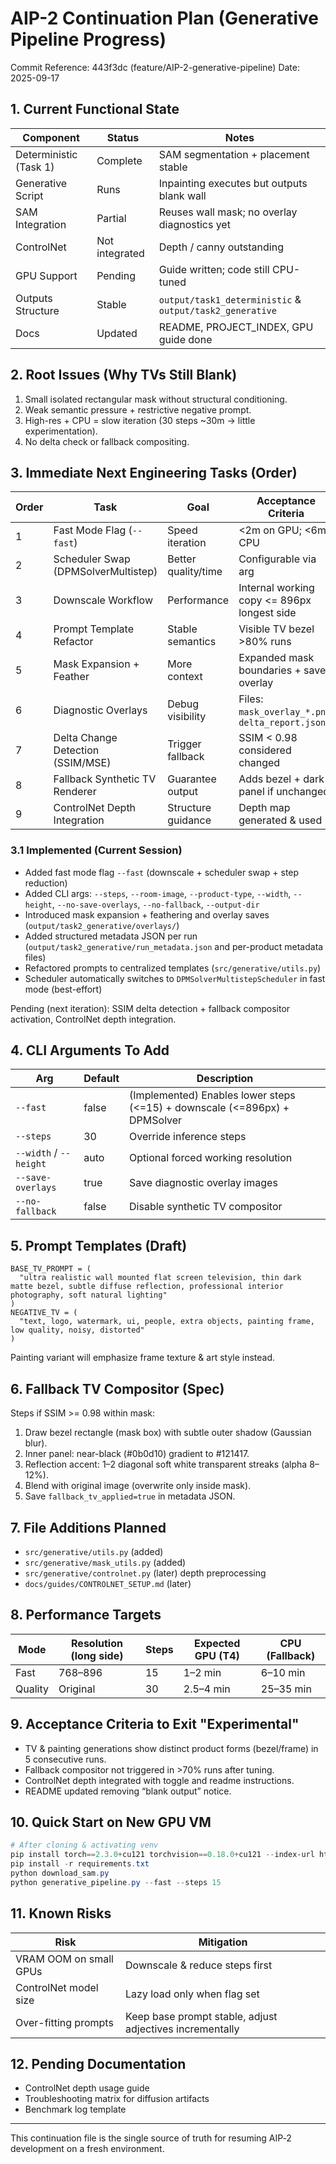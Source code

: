 # AIP-2 Continuation Plan (Generative Pipeline Progress)

Commit Reference: 443f3dc (feature/AIP-2-generative-pipeline)
Date: 2025-09-17

## 1. Current Functional State
| Component | Status | Notes |
|-----------|--------|-------|
| Deterministic (Task 1) | Complete | SAM segmentation + placement stable |
| Generative Script | Runs | Inpainting executes but outputs blank wall |
| SAM Integration | Partial | Reuses wall mask; no overlay diagnostics yet |
| ControlNet | Not integrated | Depth / canny outstanding |
| GPU Support | Pending | Guide written; code still CPU-tuned |
| Outputs Structure | Stable | `output/task1_deterministic` & `output/task2_generative` |
| Docs | Updated | README, PROJECT_INDEX, GPU guide done |

## 2. Root Issues (Why TVs Still Blank)
1. Small isolated rectangular mask without structural conditioning.
2. Weak semantic pressure + restrictive negative prompt.
3. High-res + CPU = slow iteration (30 steps ~30m → little experimentation).
4. No delta check or fallback compositing.

## 3. Immediate Next Engineering Tasks (Order)
| Order | Task | Goal | Acceptance Criteria |
|-------|------|------|----------------------|
| 1 | Fast Mode Flag (`--fast`) | Speed iteration | <2m on GPU; <6m CPU | 
| 2 | Scheduler Swap (DPMSolverMultistep) | Better quality/time | Configurable via arg |
| 3 | Downscale Workflow | Performance | Internal working copy <= 896px longest side |
| 4 | Prompt Template Refactor | Stable semantics | Visible TV bezel >80% runs |
| 5 | Mask Expansion + Feather | More context | Expanded mask boundaries + saved overlay |
| 6 | Diagnostic Overlays | Debug visibility | Files: `mask_overlay_*.png`, `delta_report.json` |
| 7 | Delta Change Detection (SSIM/MSE) | Trigger fallback | SSIM < 0.98 considered changed |
| 8 | Fallback Synthetic TV Renderer | Guarantee output | Adds bezel + dark panel if unchanged |
| 9 | ControlNet Depth Integration | Structure guidance | Depth map generated & used |

### 3.1 Implemented (Current Session)
- Added fast mode flag `--fast` (downscale + scheduler swap + step reduction)
- Added CLI args: `--steps`, `--room-image`, `--product-type`, `--width`, `--height`, `--no-save-overlays`, `--no-fallback`, `--output-dir`
- Introduced mask expansion + feathering and overlay saves (`output/task2_generative/overlays/`)
- Added structured metadata JSON per run (`output/task2_generative/run_metadata.json` and per-product metadata files)
- Refactored prompts to centralized templates (`src/generative/utils.py`)
- Scheduler automatically switches to `DPMSolverMultistepScheduler` in fast mode (best-effort)

Pending (next iteration): SSIM delta detection + fallback compositor activation, ControlNet depth integration.

## 4. CLI Arguments To Add
| Arg | Default | Description |
|-----|---------|-------------|
| `--fast` | false | (Implemented) Enables lower steps (<=15) + downscale (<=896px) + DPMSolver |
| `--steps` | 30 | Override inference steps |
| `--width` / `--height` | auto | Optional forced working resolution |
| `--save-overlays` | true | Save diagnostic overlay images |
| `--no-fallback` | false | Disable synthetic TV compositor |

## 5. Prompt Templates (Draft)
```
BASE_TV_PROMPT = (
  "ultra realistic wall mounted flat screen television, thin dark matte bezel, subtle diffuse reflection, professional interior photography, soft natural lighting"
)
NEGATIVE_TV = (
  "text, logo, watermark, ui, people, extra objects, painting frame, low quality, noisy, distorted"
)
```
Painting variant will emphasize frame texture & art style instead.

## 6. Fallback TV Compositor (Spec)
Steps if SSIM >= 0.98 within mask:
1. Draw bezel rectangle (mask box) with subtle outer shadow (Gaussian blur).
2. Inner panel: near-black (#0b0d10) gradient to #121417.
3. Reflection accent: 1–2 diagonal soft white transparent streaks (alpha 8–12%).
4. Blend with original image (overwrite only inside mask).
5. Save `fallback_tv_applied=true` in metadata JSON.

## 7. File Additions Planned
- `src/generative/utils.py` (added)
- `src/generative/mask_utils.py` (added)
- `src/generative/controlnet.py` (later) depth preprocessing
- `docs/guides/CONTROLNET_SETUP.md` (later)

## 8. Performance Targets
| Mode | Resolution (long side) | Steps | Expected GPU (T4) | CPU (Fallback) |
|------|------------------------|-------|-------------------|----------------|
| Fast | 768–896 | 15 | 1–2 min | 6–10 min |
| Quality | Original | 30 | 2.5–4 min | 25–35 min |

## 9. Acceptance Criteria to Exit "Experimental"
- TV & painting generations show distinct product forms (bezel/frame) in 5 consecutive runs.
- Fallback compositor not triggered in >70% runs after tuning.
- ControlNet depth integrated with toggle and readme instructions.
- README updated removing “blank output” notice.

## 10. Quick Start on New GPU VM
```powershell
# After cloning & activating venv
pip install torch==2.3.0+cu121 torchvision==0.18.0+cu121 --index-url https://download.pytorch.org/whl/cu121
pip install -r requirements.txt
python download_sam.py
python generative_pipeline.py --fast --steps 15
```

## 11. Known Risks
| Risk | Mitigation |
|------|-----------|
| VRAM OOM on small GPUs | Downscale & reduce steps first |
| ControlNet model size | Lazy load only when flag set |
| Over-fitting prompts | Keep base prompt stable, adjust adjectives incrementally |

## 12. Pending Documentation
- ControlNet depth usage guide
- Troubleshooting matrix for diffusion artifacts
- Benchmark log template

---
This continuation file is the single source of truth for resuming AIP‑2 development on a fresh environment.
